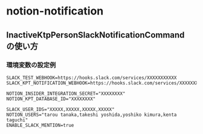 # notion-notification

## InactiveKtpPersonSlackNotificationCommand　の使い方

### 環境変数の設定例

``` 
SLACK_TEST_WEBHOOK=https://hooks.slack.com/services/XXXXXXXXXXX
SLACK_KPT_NOTIFICATION_WEBHOOK=https://hooks.slack.com/services/XXXXXXXXXX/XXXXXXXXX

NOTION_INSIDER_INTEGRATION_SECRET="XXXXXXXX"
NOTION_KPT_DATABASE_ID="XXXXXXXX"

SLACK_USER_IDS="XXXXX,XXXXX,XXXXX,XXXXX"
NOTION_USERS="tarou tanaka,takeshi yoshida,yoshiko kimura,kenta taguchi"
ENABLE_SLACK_MENTION=true
``` 
